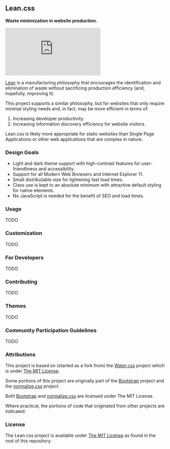 ## Lean.css

**Waste minimization in website production.**

[![Build Status](https://dev.azure.com/alliedstrand-open/lean.css/_apis/build/status/Alliedstrand.lean.css?branchName=master)](https://dev.azure.com/alliedstrand-open/lean.css/_build/latest?definitionId=1&branchName=master)

[Lean](https://en.wikipedia.org/wiki/Lean_manufacturing) is a manufacturing
philosophy that encourages the identification and elimination of waste without
sacrificing production efficiency (and, hopefully, improving it).

This project supports a similar philosophy, but for websites that only require
minimal styling needs and, in fact, may be more efficient in terms of:

1. Increasing developer productivity.
1. Increasing information discovery efficiency for website visitors.

Lean.css is likely more appropriate for static websites than Single Page Applications
or other web applications that are complex in nature.

### Design Goals

- Light and dark theme support with high-contrast features for user-friendliness and accessibility.
- Support for all Modern Web Browsers and Internet Explorer 11.
- Small distributable size for lightening fast load times.
- Class use is kept to an absolute minimum with attractive default styling for native elements.
- No JavaScript is needed for the benefit of SEO and load times.

### Usage

TODO

### Customization

TODO

### For Developers

TODO

### Contributing

TODO

### Themes

TODO

### Community Participation Guidelines

TODO

### Attributions

This project is based on (started as a fork from) the [Water.css](https://github.com/kognise/water.css)
project which is under [The MIT License](https://raw.githubusercontent.com/kognise/water.css/master/LICENSE.md).

Some portions of this project are originally part of the [Bootstrap](https://github.com/twbs/bootstrap)
project and the [normalize.css](https://github.com/necolas/normalize.css/)
project.

Both [Bootstrap](https://raw.githubusercontent.com/twbs/bootstrap/master/LICENSE)
and [normalize.css](https://raw.githubusercontent.com/necolas/normalize.css/master/LICENSE.md)
are licensed under The MIT License.

Where practical, the portions of code that originated from other projects
are indicated.

### License

The Lean.css project is available under [The MIT License](LICENSE) as found
in the root of this repository.
